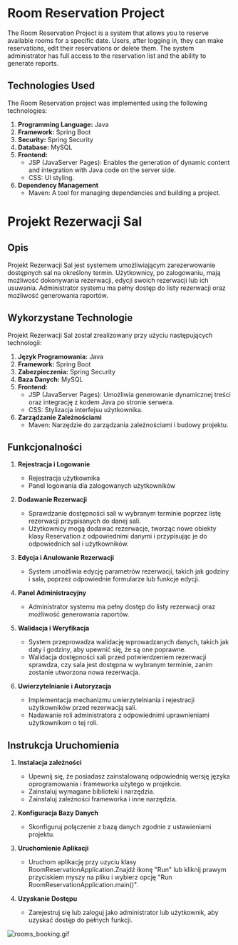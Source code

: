 # Room Reservation Project
The Room Reservation Project is a system that allows you to reserve available rooms for a specific date. Users,
after logging in, they can make reservations, edit their reservations or delete them.
The system administrator has full access to the reservation list and the ability to generate reports.

## Technologies Used

The Room Reservation project was implemented using the following technologies:

1. **Programming Language:** Java
2. **Framework:** Spring Boot
3. **Security:** Spring Security
4. **Database:** MySQL
5. **Frontend:**
   - JSP (JavaServer Pages): Enables the generation of dynamic content and integration with Java code on the server side.
   - CSS: UI styling.
6. **Dependency Management**
   - Maven: A tool for managing dependencies and building a project.


# Projekt Rezerwacji Sal


## Opis

Projekt Rezerwacji Sal jest systemem umożliwiającym zarezerwowanie dostępnych sal na określony termin. Użytkownicy, 
po zalogowaniu, mają możliwość dokonywania rezerwacji, edycji swoich rezerwacji lub ich usuwania. 
Administrator systemu ma pełny dostęp do listy rezerwacji oraz możliwość generowania raportów.

## Wykorzystane Technologie

Projekt Rezerwacji Sal został zrealizowany przy użyciu następujących technologii:

1. **Język Programowania:** Java
2. **Framework:** Spring Boot
3. **Zabezpieczenia:** Spring Security
4. **Baza Danych:** MySQL
5. **Frontend:** 
   -    JSP (JavaServer Pages): Umożliwia generowanie dynamicznej treści oraz integrację z kodem Java po stronie serwera.
   -  CSS: Stylizacja interfejsu użytkownika.
6. **Zarządzanie Zależnościami**
   - Maven: Narzędzie do zarządzania zależnościami i budowy projektu.




## Funkcjonalności

1. **Rejestracja i Logowanie**
    - Rejestracja użytkownika
    - Panel logowania dla zalogowanych użytkowników

3. **Dodawanie Rezerwacji**
    - Sprawdzanie dostępności sali w wybranym terminie poprzez listę rezerwacji przypisanych do danej sali.
    - Użytkownicy mogą dodawać rezerwacje, tworząc nowe obiekty klasy Reservation z odpowiednimi danymi i przypisując je do odpowiednich sal i użytkowników.
    

4. **Edycja i Anulowanie Rezerwacji**
    - System umożliwia edycję parametrów rezerwacji, takich jak godziny i sala, poprzez odpowiednie formularze lub funkcje edycji.

5. **Panel Administracyjny**
    - Administrator systemu ma pełny dostęp do listy rezerwacji oraz możliwość generowania raportów.

6. **Walidacja i Weryfikacja**
    - System przeprowadza walidację wprowadzanych danych, takich jak daty i godziny, aby upewnić się, że są one poprawne.
    - Walidacja dostępności sali przed potwierdzeniem rezerwacji sprawdza, czy sala jest dostępna w wybranym terminie, zanim zostanie utworzona nowa rezerwacja.

7. **Uwierzytelnianie i Autoryzacja**
    - Implementacja mechanizmu uwierzytelniania i rejestracji użytkowników przed rezerwacją sali.
    - Nadawanie roli administratora z odpowiednimi uprawnieniami użytkownikom o tej roli.

## Instrukcja Uruchomienia

1. **Instalacja zależności**
   - Upewnij się, że posiadasz zainstalowaną odpowiednią wersję języka oprogramowania i frameworka użytego w projekcie.
   - Zainstaluj wymagane biblioteki i narzędzia.
   - Zainstaluj zależności frameworka i inne narzędzia.

2. **Konfiguracja Bazy Danych**
    - Skonfiguruj połączenie z bazą danych zgodnie z ustawieniami projektu.

3. **Uruchomienie Aplikacji**
   - Uruchom aplikację przy uzyciu klasy RoomReservationApplication.Znajdź ikonę "Run" lub kliknij prawym przyciskiem
     myszy na pliku i wybierz opcję "Run RoomReservationApplication.main()".

4. **Uzyskanie Dostępu**
    - Zarejestruj się lub zaloguj jako administrator lub użytkownik, aby uzyskać dostęp do pełnych funkcji.

![rooms_booking.gif](..%2F..%2F..%2F..%2F..%2F..%2F..%2F..%2F..%2FDownloads%2Frooms_booking.gif)
